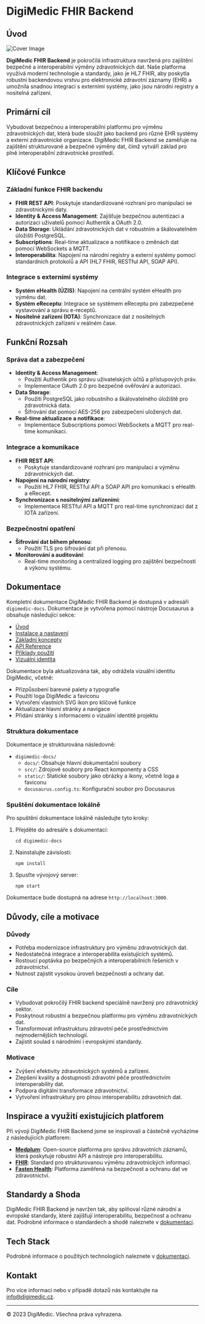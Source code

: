 # DigiMedic FHIR Backend

## Úvod

![Cover Image](https://i.ibb.co/DfkDbWB/DALL-E-2024-07-18-03-13-24-A-wide-pixel-art-cover-image-depicting-a-modern-secure-and-interoperable.png)

**DigiMedic FHIR Backend** je pokročilá infrastruktura navržená pro zajištění bezpečné a interoperabilní výměny zdravotnických dat. Naše platforma využívá moderní technologie a standardy, jako je HL7 FHIR, aby poskytla robustní backendovou vrstvu pro elektronické zdravotní záznamy (EHR) a umožnila snadnou integraci s externími systémy, jako jsou národní registry a nositelná zařízení.

## Primární cíl

Vybudovat bezpečnou a interoperabilní platformu pro výměnu zdravotnických dat, která bude sloužit jako backend pro různé EHR systémy a externí zdravotnické organizace. DigiMedic FHIR Backend se zaměřuje na zajištění strukturované a bezpečné výměny dat, čímž vytváří základ pro plně interoperabilní zdravotnické prostředí.

## Klíčové Funkce

### Základní funkce FHIR backendu

- **FHIR REST API**: Poskytuje standardizované rozhraní pro manipulaci se zdravotnickými daty.
- **Identity & Access Management**: Zajišťuje bezpečnou autentizaci a autorizaci uživatelů pomocí Authentik a OAuth 2.0.
- **Data Storage**: Ukládání zdravotnických dat v robustním a škálovatelném úložišti PostgreSQL.
- **Subscriptions**: Real-time aktualizace a notifikace o změnách dat pomocí WebSockets a MQTT.
- **Interoperabilita**: Napojení na národní registry a externí systémy pomocí standardních protokolů a API (HL7 FHIR, RESTful API, SOAP API).

### Integrace s externími systémy

- **Systém eHealth (ÚZIS)**: Napojení na centrální systém eHealth pro výměnu dat.
- **Systém eReceptu**: Integrace se systémem eReceptu pro zabezpečené vystavování a správu e-receptů.
- **Nositelné zařízení (IOTA)**: Synchronizace dat z nositelných zdravotnických zařízení v reálném čase.

## Funkční Rozsah

### Správa dat a zabezpečení

- **Identity & Access Management**:
  - Použití Authentik pro správu uživatelských účtů a přístupových práv.
  - Implementace OAuth 2.0 pro bezpečné ověřování a autorizaci.
- **Data Storage**:
  - Použití PostgreSQL jako robustního a škálovatelného úložiště pro zdravotnická data.
  - Šifrování dat pomocí AES-256 pro zabezpečení uložených dat.
- **Real-time aktualizace a notifikace**:
  - Implementace Subscriptions pomocí WebSockets a MQTT pro real-time komunikaci.

### Integrace a komunikace

- **FHIR REST API**:
  - Poskytuje standardizované rozhraní pro manipulaci a výměnu zdravotnických dat.
- **Napojení na národní registry**:
  - Použití HL7 FHIR, RESTful API a SOAP API pro komunikaci s eHealth a eRecept.
- **Synchronizace s nositelnými zařízeními**:
  - Implementace RESTful API a MQTT pro real-time synchronizaci dat z IOTA zařízení.

### Bezpečnostní opatření

- **Šifrování dat během přenosu**:
  - Použití TLS pro šifrování dat při přenosu.
- **Monitorování a auditování**:
  - Real-time monitoring a centralized logging pro zajištění bezpečnosti a výkonu systému.

## Dokumentace

Kompletní dokumentace DigiMedic FHIR Backend je dostupná v adresáři `digimedic-docs`. Dokumentace je vytvořena pomocí nástroje Docusaurus a obsahuje následující sekce:

- [Úvod](digimedic-docs/docs/uvod.md)
- [Instalace a nastavení](digimedic-docs/docs/instalace-a-nastaveni.md)
- [Základní koncepty](digimedic-docs/docs/zakladni-koncepty.md)
- [API Reference](digimedic-docs/docs/api-reference.md)
- [Příklady použití](digimedic-docs/docs/priklady-pouziti.md)
- [Vizuální identita](digimedic-docs/docs/vizualni-identita.md)

Dokumentace byla aktualizována tak, aby odrážela vizuální identitu DigiMedic, včetně:

- Přizpůsobení barevné palety a typografie
- Použití loga DigiMedic a faviconu
- Vytvoření vlastních SVG ikon pro klíčové funkce
- Aktualizace hlavní stránky a navigace
- Přidání stránky s informacemi o vizuální identitě projektu

### Struktura dokumentace

Dokumentace je strukturována následovně:

- `digimedic-docs/`
  - `docs/`: Obsahuje hlavní dokumentační soubory
  - `src/`: Zdrojové soubory pro React komponenty a CSS
  - `static/`: Statické soubory jako obrázky a ikony, včetně loga a faviconu
  - `docusaurus.config.ts`: Konfigurační soubor pro Docusaurus

### Spuštění dokumentace lokálně

Pro spuštění dokumentace lokálně následujte tyto kroky:

1. Přejděte do adresáře s dokumentací:
   ```
   cd digimedic-docs
   ```

2. Nainstalujte závislosti:
   ```
   npm install
   ```

3. Spusťte vývojový server:
   ```
   npm start
   ```

Dokumentace bude dostupná na adrese `http://localhost:3000`.

## Důvody, cíle a motivace

### Důvody

- Potřeba modernizace infrastruktury pro výměnu zdravotnických dat.
- Nedostatečná integrace a interoperabilita existujících systémů.
- Rostoucí poptávka po bezpečných a interoperabilních řešeních v zdravotnictví.
- Nutnost zajistit vysokou úroveň bezpečnosti a ochrany dat.

### Cíle

- Vybudovat pokročilý FHIR backend speciálně navržený pro zdravotnický sektor.
- Poskytnout robustní a bezpečnou platformu pro výměnu zdravotnických dat.
- Transformovat infrastrukturu zdravotní péče prostřednictvím nejmodernějších technologií.
- Zajistit soulad s národními i evropskými standardy.

### Motivace

- Zvýšení efektivity zdravotnických systémů a zařízení.
- Zlepšení kvality a dostupnosti zdravotní péče prostřednictvím interoperability dat.
- Podpora digitální transformace zdravotnictví.
- Vytvoření infrastruktury pro plnou interoperabilitu zdravotních dat.

## Inspirace a využití existujících platforem

Při vývoji DigiMedic FHIR Backend jsme se inspirovali a částečně vycházíme z následujících platforem:
- **[Medplum](https://github.com/medplum/medplum)**: Open-source platforma pro správu zdravotních záznamů, která poskytuje robustní API a nástroje pro interoperabilitu.
- **[FHIR](https://www.hl7.org/fhir/)**: Standard pro strukturovanou výměnu zdravotnických informací.
- **[Fasten Health](https://github.com/fastenhealth/fasten-onprem/)**: Platforma zaměřená na bezpečnost a ochranu dat ve zdravotnictví.

## Standardy a Shoda

DigiMedic FHIR Backend je navržen tak, aby splňoval různé národní a evropské standardy, které zajišťují interoperabilitu, bezpečnost a ochranu dat. Podrobné informace o standardech a shodě naleznete v [dokumentaci](digimedic-docs/docs/zakladni-koncepty.md#standardy-a-legislativa).

## Tech Stack

Podrobné informace o použitých technologiích naleznete v [dokumentaci](digimedic-docs/docs/zakladni-koncepty.md#technologický-stack).

## Kontakt

Pro více informací nebo v případě dotazů nás kontaktujte na info@digimedic.cz.

---

© 2023 DigiMedic. Všechna práva vyhrazena.
